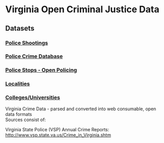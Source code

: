 Virginia Open Criminal Justice Data
========

## Datasets  
### [Police Shootings](https://github.com/jalbertbowden/va-crime/tree/master/shootings)  
### [Police Crime Database](https://github.com/jalbertbowden/va-crime/tree/master/police-crime-database)  
### [Police Stops - Open Policing](https://github.com/jalbertbowden/va-crime/tree/master/police-stops)  
### [Localities](https://github.com/jalbertbowden/va-crime/tree/master/localities)  
### [Colleges/Universities](https://github.com/jalbertbowden/va-crime/tree/master/colleges-universities)  



Virginia Crime Data - parsed and converted into web consumable, open data formats  
Sources consist of:  
  
Virginia State Police (VSP) Annual Crime Reports:  
http://www.vsp.state.va.us/Crime_in_Virginia.shtm

